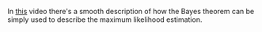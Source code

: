 In [this](https://www.youtube.com/watch?v=sguol03tfWo) video there's a smooth description of how the Bayes theorem can be simply used to describe the maximum likelihood estimation.
